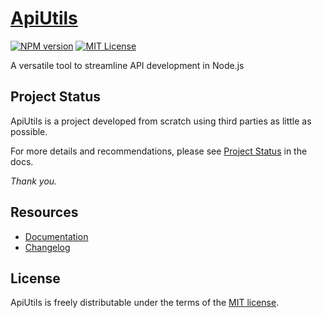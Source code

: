 # [ApiUtils](https://apiutils.app/)

[![NPM version][npm-version-image]][npm-url]
[![MIT License][license-image]][license-url]

A versatile tool to streamline API development in Node.js

## Project Status

ApiUtils is a project developed from scratch using third parties as little as possible.

For more details and recommendations, please see [Project Status](https://apiutils.app/docs/project-status/) in the docs.

*Thank you.*

## Resources

- [Documentation](https://apiutils.app/docs/)
- [Changelog](CHANGELOG.md)

## License

ApiUtils is freely distributable under the terms of the [MIT license][license-url].


[license-image]: https://img.shields.io/badge/license-MIT-blue.svg?style=flat
[license-url]: LICENSE

[npm-url]: https://npmjs.org/package/moment
[npm-version-image]: https://img.shields.io/npm/v/moment.svg?style=flat


[semver-image]: https://api.dependabot.com/badges/compatibility_score?dependency-name=moment&package-manager=npm_and_yarn&version-scheme=semver
[semver-url]: https://dependabot.com/compatibility-score.html?dependency-name=moment&package-manager=npm_and_yarn&version-scheme=semver